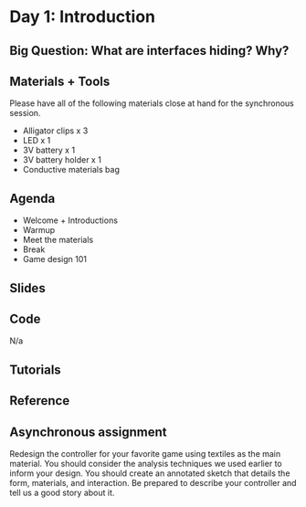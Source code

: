 # Day 1: Introduction
## Big Question: What are interfaces hiding? Why?

## Materials + Tools
Please have all of the following materials close at hand for the synchronous session.
- Alligator clips x 3
- LED x 1
- 3V battery x 1
- 3V battery holder x 1
- Conductive materials bag

## Agenda
- Welcome + Introductions
- Warmup
- Meet the materials
- Break
- Game design 101

## Slides

## Code 
N/a

## Tutorials

## Reference

## Asynchronous assignment
Redesign the controller for your favorite game using textiles as the main material. You should consider the analysis techniques we used earlier to inform your design. You should create an annotated sketch that details the form, materials, and interaction. Be prepared to describe your controller and tell us a good story about it.


